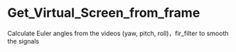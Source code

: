 # Get_Virtual_Screen_from_frame
Calculate Euler angles from the videos (yaw, pitch, roll)，fir_filter to smooth the signals
